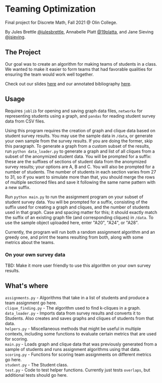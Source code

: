 # Teaming Optimization
Final project for Discrete Math, Fall 2021 @ Olin College.

By Jules Brettle [@julesbrettle](https://github.com/julesbrettle), Annabelle Platt [@19platta](https://github.com/19platta), and Jane Sieving [@jsieving](https://github.com/jsieving).

## The Project
Our goal was to create an algorithm for making teams of students in a class. We wanted to make it easier to form teams that had favorable qualities for ensuring the team would work well together.

Check out our slides [here](https://docs.google.com/presentation/d/1Ll_B_DNxJBGYxleBAgIEOThlltGwhTpUEhWghReVWVc/) and our annotated bibliography [here](https://docs.google.com/document/d/1NoRDMd6QkGvROQCVAnyaOM9fmAdQCUUvdulM5awfBFY/).

## Usage
Requires `joblib` for opening and saving graph data files, `networkx` for representing students using a graph, and `pandas` for reading student survey data from CSV files.

Using this program requires the creation of graph and clique data based on student survey results. You may use the sample data in `/data`, or generate your own sample from the survey results. If you are doing the former, skip this paragraph. To generate a graph from a custom subset of the results, run `python data_loader.py` to generate a graph and list of all cliques from a subset of the anonymized student data. You will be prompted for a suffix: these are the suffixes of sections of student data from the anonymized survey results; your options are A, B and C. You will also be prompted for a number of students. The number of students in each section varies from 27 to 31, so if you want to simulate more than that, you should merge the rows of multiple sectioned files and save it following the same name pattern with a new suffix.

Run `python main.py` to run the assignment program on your subset of student survey data. You will be prompted for a suffix, consisting of the suffix used for creating a graph and cliques, and the number of students used in that graph. Case and spacing matter for this; it should exactly match the suffix of an existing graph file (and corresponding cliques) in `/data`. To use the sample object uploaded here, enter "A20", "A24", or "A28".

Currently, the program will run both a random assignment algorithm and an greedy one, and print the teams resulting from both, along with some metrics about the teams.

### On your own survey data

TBD: Make it more user friendly to use this algorithm on your own survey results.

## What's where

`assignments.py` - Algorithms that take in a list of students and produce a team assignment go here. \
`clique_finding.py` - The algorithm used to find k-cliques in a graph. \
`data_loader.py` - Imports data from survey results and converts it to Students. Also creates and saves graphs and cliques of students from that data. \
`helpers.py` - Miscellaneous methods that might be useful in multiple contexts, including some functions to evaluate certain metrics that are used for scoring. \
`main.py` - Loads graph and clique data that was previously generated from a sample of students and runs assignment algorithms using that data. \
`scoring.py` - Functions for scoring team assignments on different metrics go here. \
`student.py` - The Student class. \
`test.py` - Code to test helper functions. Currently just tests `overlaps`, but additional tests should go here.
